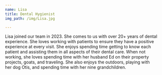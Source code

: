 ```yaml
---
name: Lisa
title: Dental Hygienist
img_path: /img/Lisa.jpg

---
```

<p>Lisa joined our team in 2023. She comes to us with over 20+ years of dental experience. She loves working with patients to ensure they have a positive experience at every visit. She enjoys spending time getting to know each patient and assisting them in all aspects of their dental care. When not working, she loves spending time with her husband Ed on their property projects, goats, and traveling. She also enjoys the outdoors, playing with her dog Otis, and spending time with her nine grandchildren.&nbsp;</p>

